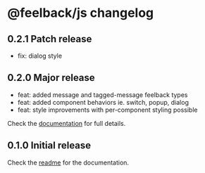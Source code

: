 # @feelback/js changelog

## 0.2.1 Patch release
- fix: dialog style

## 0.2.0 Major release
- feat: added message and tagged-message feelback types
- feat: added component behaviors ie. switch, popup, dialog
- feat: style improvements with per-component styling possible

Check the [documentation](https://www.feelback.dev/docs) for full details.

## 0.1.0 Initial release
Check the [readme](readme.md) for the documentation.
